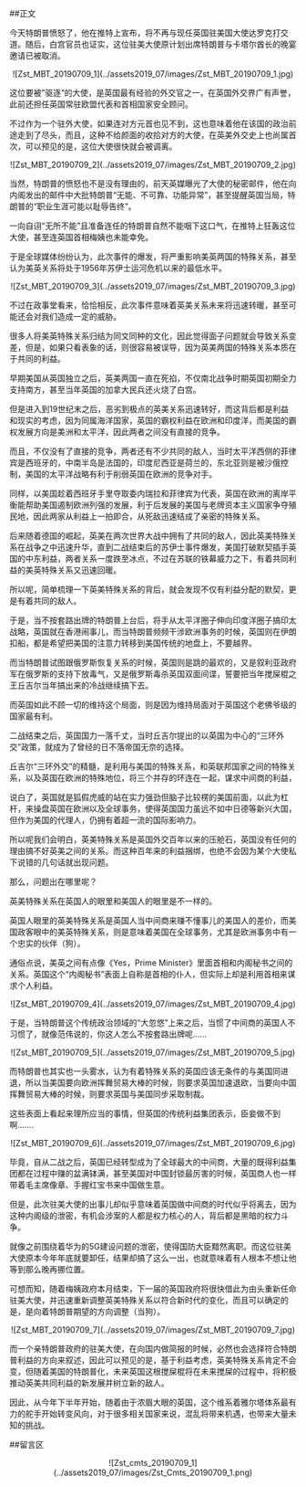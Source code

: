 ##正文

今天特朗普愤怒了，他在推特上宣布，将不再与现任英国驻美国大使达罗克打交道。随后，白宫官员也证实，这位驻美大使原计划出席特朗普与卡塔尔酋长的晚宴邀请已被取消。

 <div align="center">![Zst_MBT_20190709_1](../assets2019_07/images/Zst_MBT_20190709_1.jpg)</div>

这位要被”驱逐“的大使，是英国最有经验的外交官之一，在英国外交界广有声誉，此前还担任英国常驻欧盟代表和首相国家安全顾问。

不过作为一个驻外大使，如果连对方元首也见不到，这也意味着他在该国的政治前途走到了尽头，而且，这种不给颜面的收拾对方的大使，在英美外交史上也尚属首次，可以预见的是，这位大使很快就会被调离。

 <div align="center">![Zst_MBT_20190709_2](../assets2019_07/images/Zst_MBT_20190709_2.jpg)</div>

当然，特朗普的愤怒也不是没有理由的，前天英媒曝光了大使的秘密邮件，他在向内阁发出的邮件中大批特朗普“无能、不可靠、功能异常”，甚至提醒英国当局，特朗普的“职业生涯可能以耻辱告终”。

一向自诩“无所不能”且准备连任的特朗普自然不能咽下这口气，在推特上狂轰这位大使，甚至连英国首相梅姨也未能幸免。

于是全球媒体纷纷认为，此次事件的爆发，将严重影响美英两国的特殊关系，甚至认为美英关系将处于1956年苏伊士运河危机以来的最低水平。

 <div align="center">![Zst_MBT_20190709_3](../assets2019_07/images/Zst_MBT_20190709_3.jpg)</div>

不过在政事堂看来，恰恰相反，此次事件意味着英美关系未来将迅速转暖，甚至可能还会对我们造成一定的威胁。

很多人将美英特殊关系归结为同文同种的文化，因此觉得面子问题就会导致关系变差，但是，如果只看表象的话，则很容易被误导，因为英美两国的特殊关系本质在于共同的利益。

早期美国从英国独立之后，英美两国一直在死掐，不仅南北战争时期英国初期全力支持南方，甚至当年英国的加拿大民兵还火烧了白宫。

但是进入到19世纪末之后，恶劣到极点的英美关系迅速转好，而这背后都是利益和现实的考虑，因为同属海洋国家，英国的霸权利益在欧洲和印度洋，而美国的霸权发展方向是美洲和太平洋，因此两者之间没有直接的竞争。

而且，不仅没有了直接的竞争，两者还有不少共同的敌人，当时太平洋西侧的菲律宾是西班牙的，中南半岛是法国的，印度尼西亚是荷兰的，东北亚则是被沙俄控制，美国的太平洋战略有利于削弱英国在欧洲的竞争对手。

同样，以美国趁着西班牙手里夺取委内瑞拉和菲律宾为代表，英国在欧洲的离岸平衡能帮助美国遏制欧洲列强的发展，利于后发展的美国与老牌资本主义国家争夺殖民地，因此两家从利益上一拍即合，从死敌迅速结成了亲密的特殊关系。

后来随着德国的崛起，英美在两次世界大战中拥有了共同的敌人，因此英美特殊关系在战争之中迅速升华，直到二战结束后的苏伊士事件爆发，美国打破默契插手英国的中东利益，两者关系一度跌至冰点，不过在苏联的铁幕威力之下，有着共同利益的美英特殊关系又迅速回暖。

所以呢，简单梳理一下英美特殊关系的背后，就会发现不仅有利益分配的默契，更是有着共同的敌人。

于是，当不按套路出牌的特朗普上台后，将手从太平洋圈子伸向印度洋圈子搞印太战略，英国就在香港闹事儿，而当特朗普频频干涉欧洲事务的时候，英国则在伊朗扣船，都是希望把美国的注意力转移到美国传统的地盘上，不要越界。

而当特朗普试图跟俄罗斯恢复关系的时候，英国则是跳的最欢的，又是叙利亚政府军在俄罗斯的支持下放毒气，又是俄罗斯毒杀英国双面间谍，誓要把当年搅屎棍之王丘吉尔当年搞出来的冷战继续搞下去。

而英国如此不顾一切的维持这个局面，则是因为维持局面对于英国这个老佛爷级的国家最有利。

二战结束之后，英国国力一落千丈，当时丘吉尔提出的以英国为中心的“三环外交”政策，就成为了曾经的日不落帝国无奈的选择。

丘吉尔“三环外交”的精髓，是利用与美国的特殊关系，和英联邦国家之间的特殊关系，以及英国在欧洲的特殊地位，将三个并存的环连在一起，谋求中间商的利益，

说白了，英国就是狐假虎威的站在实力强劲但脑子比较楞的美国前面，以此为杠杆，来操盘英国在欧洲以及全球事务，使得英国国力虽远不如中日德等新兴大国，但作为美国的代理人，仍拥有着超一流的国际影响力。

所以呢我们会明白，英美特殊关系是英国外交百年以来的压舱石，英国没有任何的理由搞不好英美之间的关系。而这种百年来的利益捆绑，也绝不会因为某个大使私下说错的几句话就出现问题。

那么，问题出在哪里呢？

英美特殊关系在英国人的眼里和美国人的眼里是不一样的。

英国人眼里的英美特殊关系是英国人当中间商来赚不懂事儿的美国人的差价，而美国政客眼中的美英特殊关系，则是意味着美国在全球事务，尤其是欧洲事务中有一个忠实的伙伴（狗）。

通俗点说，美英之间有点像《Yes，Prime Minister》里面首相和内阁秘书之间的关系。英国这个“内阁秘书”表面上自称是首相的仆人，但实际上却是利用首相来谋求个人利益。

 <div align="center">![Zst_MBT_20190709_4](../assets2019_07/images/Zst_MBT_20190709_4.jpg)</div>

于是，当特朗普这个传统政治领域的“大忽悠”上来之后，当惯了中间商的英国人不习惯了，就像范伟说的，你这人怎么不按套路出牌呢......

 <div align="center">![Zst_MBT_20190709_5](../assets2019_07/images/Zst_MBT_20190709_5.jpg)</div>

而特朗普也其实也一头雾水，认为有着特殊关系的英国应该无条件的与美国同进退，所以当美国要向欧洲挥舞贸易大棒的时候，则要求英国加速退欧，当要向中国挥舞贸易大棒的时候，则要求英国与美国同步采取制裁。

这些表面上看起来理所应当的事情，但英国的传统利益集团表示，臣妾做不到啊.......

 <div align="center">![Zst_MBT_20190709_6](../assets2019_07/images/Zst_MBT_20190709_6.jpg)</div>

毕竟，自从二战之后，英国已经转型成为了全球最大的中间商，大量的既得利益集团都在过程中赚的盆满钵满，甚至美国对中国封锁最厉害的时候，英国商人也一样带着毛主席像章、手握红宝书来中国做生意。

但是，此次驻美大使的出事儿却似乎意味着英国做中间商的时代似乎将离去，因为这种内阁级的泄密，有机会涉案的人都是权力核心的人，背后都是黑暗的权力斗争。

就像之前围绕着华为的5G建设问题的泄密，使得国防大臣黯然离职。而这位驻美大使原本今年年底就要卸任，结果却搞了这么一出，也就意味着有人根本不想让他等到那么晚再挪位置。

可想而知，随着梅姨政府本月结束，下一届的英国政府将很快借此为由头重新任命驻美大使，并迅速重新调整英美特殊关系以符合新时代的变化，而且可以确定的是，是向着特朗普期望的方向调整（当狗）。

 <div align="center">![Zst_MBT_20190709_7](../assets2019_07/images/Zst_MBT_20190709_7.jpg)</div>

而一个亲特朗普政府的驻美大使，在向国内做简报的时候，必然也会选择符合特朗普利益的方向来叙述，因此可以预见的是，基于利益考虑，英美特殊关系肯定不会变，但随着美国的特朗普化，未来英国这根搅屎棍将在未来搅屎的过程中，将积极推动英美共同利益的新发展并树立新的敌人。

因此，从今年下半年开始，随着由于浓眉大眼的英国，这个维系着雅尔塔体系最有力的舵手开始转变风向，对于很多相关国家来说，混乱将带来机遇，也带来大量未知的挑战。

##留言区
 <div align="center">![Zst_cmts_20190709_1](../assets2019_07/images/Zst_Cmts_20190709_1.png)</div>